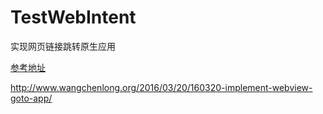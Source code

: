# TestWebIntent
实现网页链接跳转原生应用

[参考地址](http://www.wangchenlong.org/2016/03/20/160320-implement-webview-goto-app/)

http://www.wangchenlong.org/2016/03/20/160320-implement-webview-goto-app/

